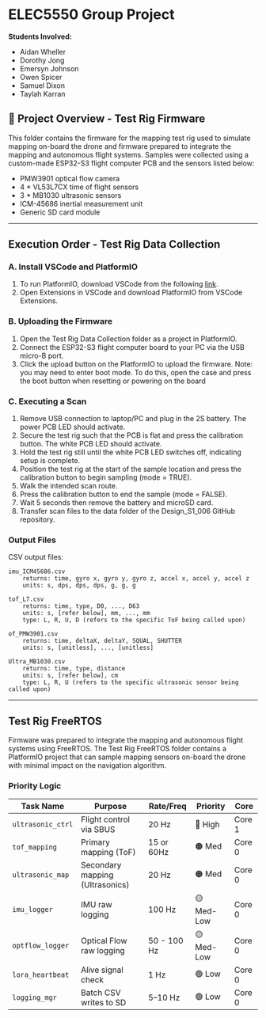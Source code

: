 # ELEC5550 Group Project

**Students Involved:**
- Aidan	Wheller
- Dorothy Jong
- Emersyn Johnson
- Owen Spicer
- Samuel Dixon
- Taylah Karran

## 📁 Project Overview - Test Rig Firmware

This folder contains the firmware for the mapping test rig used to simulate mapping on-board the drone and firmware prepared to integrate the mapping and autonomous flight systems. Samples were collected using a custom-made ESP32-S3 flight computer PCB and the sensors listed below:
- PMW3901 optical flow camera
- 4 * VL53L7CX time of flight sensors
- 3 * MB1030 ultrasonic sensors
- ICM-45686 inertial measurement unit
- Generic SD card module

---
## Execution Order - Test Rig Data Collection
### **A. Install VSCode and PlatformIO**
1. To run PlatformIO, download VSCode from the following [link](https://platformio.org/platformio-ide).
1. Open Extensions in VSCode and download PlatformIO from VSCode Extensions.

### **B. Uploading the Firmware** 
1. Open the Test Rig Data Collection folder as a project in PlatformIO.
1. Connect the ESP32-S3 flight computer board to your PC via the USB micro-B port.
1. Click the upload button on the PlatformIO to upload the firmware. Note: you may need to enter boot mode. To do this, open the case and press the boot button when resetting or powering on the board

### **C. Executing a Scan**
1. Remove USB connection to laptop/PC and plug in the 2S battery. The power PCB LED should activate.
1. Secure the test rig such that the PCB is flat and press the calibration button. The white PCB LED should activate.
1. Hold the test rig still until the white PCB LED switches off, indicating setup is complete.
1. Position the test rig at the start of the sample location and press the calibration button to begin sampling (mode = TRUE).
1. Walk the intended scan route.
1. Press the calibration button to end the sample (mode = FALSE).
1. Wait 5 seconds then remove the battery and microSD card.
1. Transfer scan files to the data folder of the Design_S1_006 GitHub repository.

### **Output Files**
CSV output files:

    imu_ICM45686.csv
        returns: time, gyro x, gyro y, gyro z, accel x, accel y, accel z
        units: s, dps, dps, dps, g, g, g

    tof_L7.csv
        returns: time, type, D0, ..., D63
        units: s, [refer below], mm, ..., mm
        type: L, R, U, D (refers to the specific ToF being called upon)

    of_PMW3901.csv
        returns: time, deltaX, deltaY, SQUAL, SHUTTER
        units: s, [unitless], ..., [unitless]

    Ultra_MB1030.csv
        returns: time, type, distance
        units: s, [refer below], cm
        type: L, R, U (refers to the specific ultrasonic sensor being called upon)

---
## Test Rig FreeRTOS

Firmware was prepared to integrate the mapping and autonomous flight systems using FreeRTOS. The Test Rig FreeRTOS folder contains a PlatformIO project that can sample mapping sensors on-board the drone with minimal impact on the navigation algorithm.

### **Priority Logic**

| Task Name         | Purpose                         | Rate/Freq   | Priority   | Core   |
| ----------------- | ------------------------------- | ---------   | ---------- | ------ |
| `ultrasonic_ctrl` | Flight control via SBUS         | 20 Hz       | 🔴 High    | Core 1 |
| `tof_mapping`     | Primary mapping (ToF)           | 15 or 60Hz  | 🟠 Med     | Core 0 |
| `ultrasonic_map`  | Secondary mapping (Ultrasonics) | 20 Hz       | 🟠 Med     | Core 0 |
| `imu_logger`      | IMU raw logging                 | 100 Hz      | 🟡 Med-Low | Core 0 |
| `optflow_logger`  | Optical Flow raw logging        | 50 - 100 Hz | 🟡 Med-Low | Core 0 |
| `lora_heartbeat`  | Alive signal check              | 1 Hz        | 🟢 Low     | Core 0 |
| `logging_mgr`     | Batch CSV writes to SD          | 5–10 Hz     | 🟢 Low     | Core 0 |

